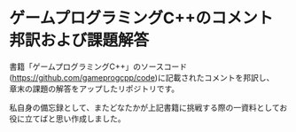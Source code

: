 # ゲームプログラミングC++のコメント邦訳および課題解答
書籍「ゲームプログラミングC++」のソースコード(https://github.com/gameprogcpp/code)に記載されたコメントを邦訳し、  
章末の課題の解答をアップしたリポジトリです。

私自身の備忘録として、またどなたかが上記書籍に挑戦する際の一資料としてお役に立てばと思い作成しました。